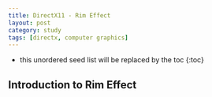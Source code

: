 ```yaml
---
title: DirectX11 - Rim Effect
layout: post
category: study
tags: [directx, computer graphics]
---
```


* this unordered seed list will be replaced by the toc
{:toc}

## Introduction to Rim Effect

